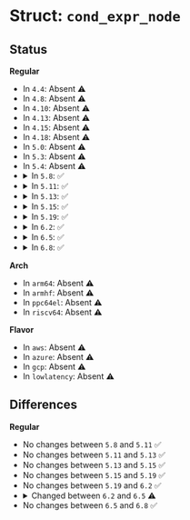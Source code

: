 # Struct: <code>cond_expr_node</code>

## Status
<b>Regular</b>
<ul>
<li>
In <code>4.4</code>: Absent ⚠️
</li>
<li>
In <code>4.8</code>: Absent ⚠️
</li>
<li>
In <code>4.10</code>: Absent ⚠️
</li>
<li>
In <code>4.13</code>: Absent ⚠️
</li>
<li>
In <code>4.15</code>: Absent ⚠️
</li>
<li>
In <code>4.18</code>: Absent ⚠️
</li>
<li>
In <code>5.0</code>: Absent ⚠️
</li>
<li>
In <code>5.3</code>: Absent ⚠️
</li>
<li>
In <code>5.4</code>: Absent ⚠️
</li>
<li>
<details>
<summary>In <code>5.8</code>: ✅</summary>

```c
struct cond_expr_node {
    u32 expr_type;
    u32 bool;
};
```
</details>
</li>
<li>
<details>
<summary>In <code>5.11</code>: ✅</summary>

```c
struct cond_expr_node {
    u32 expr_type;
    u32 bool;
};
```
</details>
</li>
<li>
<details>
<summary>In <code>5.13</code>: ✅</summary>

```c
struct cond_expr_node {
    u32 expr_type;
    u32 bool;
};
```
</details>
</li>
<li>
<details>
<summary>In <code>5.15</code>: ✅</summary>

```c
struct cond_expr_node {
    u32 expr_type;
    u32 bool;
};
```
</details>
</li>
<li>
<details>
<summary>In <code>5.19</code>: ✅</summary>

```c
struct cond_expr_node {
    u32 expr_type;
    u32 bool;
};
```
</details>
</li>
<li>
<details>
<summary>In <code>6.2</code>: ✅</summary>

```c
struct cond_expr_node {
    u32 expr_type;
    u32 bool;
};
```
</details>
</li>
<li>
<details>
<summary>In <code>6.5</code>: ✅</summary>

```c
struct cond_expr_node {
    u32 expr_type;
    u32 boolean;
};
```
</details>
</li>
<li>
<details>
<summary>In <code>6.8</code>: ✅</summary>

```c
struct cond_expr_node {
    u32 expr_type;
    u32 boolean;
};
```
</details>
</li>
</ul>
<b>Arch</b>
<ul>
<li>
In <code>arm64</code>: Absent ⚠️
</li>
<li>
In <code>armhf</code>: Absent ⚠️
</li>
<li>
In <code>ppc64el</code>: Absent ⚠️
</li>
<li>
In <code>riscv64</code>: Absent ⚠️
</li>
</ul>
<b>Flavor</b>
<ul>
<li>
In <code>aws</code>: Absent ⚠️
</li>
<li>
In <code>azure</code>: Absent ⚠️
</li>
<li>
In <code>gcp</code>: Absent ⚠️
</li>
<li>
In <code>lowlatency</code>: Absent ⚠️
</li>
</ul>

## Differences
<b>Regular</b>
<ul>
<li>
No changes between <code>5.8</code> and <code>5.11</code> ✅
</li>
<li>
No changes between <code>5.11</code> and <code>5.13</code> ✅
</li>
<li>
No changes between <code>5.13</code> and <code>5.15</code> ✅
</li>
<li>
No changes between <code>5.15</code> and <code>5.19</code> ✅
</li>
<li>
No changes between <code>5.19</code> and <code>6.2</code> ✅
</li>
<li>
<details>
<summary>Changed between <code>6.2</code> and <code>6.5</code> ⚠️</summary>
<ul>
<li>
<b>Field added. </b>
<code>u32 boolean</code>
</li>
<li>
<b>Field removed. </b>
<code>u32 bool</code>
</li>
</ul>
</details>
</li>
<li>
No changes between <code>6.5</code> and <code>6.8</code> ✅
</li>
</ul>
